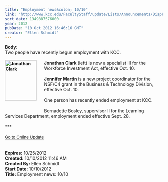 ```yaml
---
title: "Employment news&colon; 10/10"
link: "http://www.kcc.edu/FacultyStaff/update/Lists/Announcements/DispForm.aspx?ID=847"
sort_date: 1349887576000
year: 2012
pubDate: "10 Oct 2012 16:46:16 GMT"
creator: "Ellen Schmidt"
---
```


<div><b>Body:</b> <div class="ExternalClassBFCA28A103EF4ACD9798365C39A7E427">
<div>Two people have recently begun employment with KCC.</div>
<div> </div>
<div><span style="width:125px;float:left;height:166px"><strong><img style="width:101px;height:129px" alt="Jonathan Clark" src="/FacultyStaff/update/PublishingImages/JClark-sm.jpg" width="160" height="202" /></strong></span><strong>Jonathan Clark </strong>(left) is now a specialist III for the Workforce Investment Act, effective Oct. 10.</div>
<div><br /><strong>Jennifer Martin</strong> is a new project coordinator for the NSF/C4 grant in the Business &amp; Technology Division, effective Oct. 10.</div>
<div> </div>
<div>One person has recently ended employment at KCC. </div>
<div> </div>
<div>Bernadette Bosley, supervisor II for the Learning Services Department, employment ended effective Sept. 28.</div>
<div> </div>
<div>***</div>
<div> </div>
<div>
<div><font size="2"><a href="/FacultyStaff/update/Pages/dailyupdate.aspx">Go to Online Update</a></font></div>
<div><font size="2"></font> </div>
<div> </div></div></div></div>
<div><b>Expires:</b> 10/25/2012</div>
<div><b>Created:</b> 10/10/2012 11:46 AM</div>
<div><b>Created By:</b> Ellen Schmidt</div>
<div><b>Start Date:</b> 10/10/2012</div>
<div><b>Title:</b> Employment news: 10/10</div>
